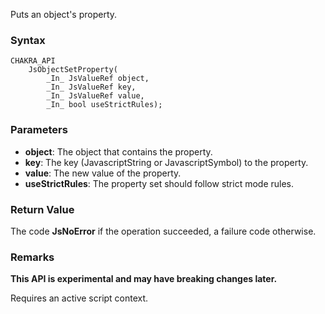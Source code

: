 Puts an object's property.
### Syntax

```
CHAKRA_API
    JsObjectSetProperty(
        _In_ JsValueRef object,
        _In_ JsValueRef key,
        _In_ JsValueRef value,
        _In_ bool useStrictRules);
```

### Parameters

* __object__: The object that contains the property.
* __key__: The key (JavascriptString or JavascriptSymbol) to the property.
* __value__: The new value of the property.
* __useStrictRules__: The property set should follow strict mode rules.

### Return Value
The code **JsNoError** if the operation succeeded, a failure code otherwise.

### Remarks
**This API is experimental and may have breaking changes later.**

Requires an active script context.
